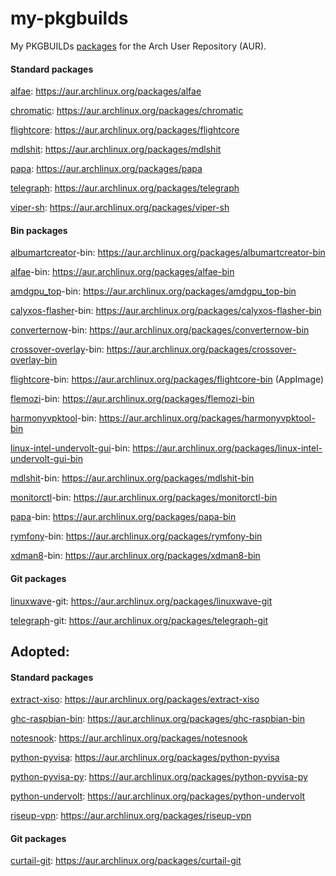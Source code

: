 # my-pkgbuilds
My PKGBUILDs [packages](https://aur.archlinux.org/packages?K=begin-theadventu&SeB=m) for the Arch User Repository (AUR).

#### Standard packages
[alfae](https://github.com/suchmememanyskill/Alfae): https://aur.archlinux.org/packages/alfae

[chromatic](https://github.com/nate-xyz/chromatic): https://aur.archlinux.org/packages/chromatic

[flightcore](https://github.com/R2NorthstarTools/FlightCore): https://aur.archlinux.org/packages/flightcore

[mdlshit](https://github.com/headassbtw/mdlshit): https://aur.archlinux.org/packages/mdlshit

[papa](https://github.com/AnActualEmerald/papa): https://aur.archlinux.org/packages/papa

[telegraph](https://github.com/fkinoshita/Telegraph): https://aur.archlinux.org/packages/telegraph

[viper-sh](https://github.com/0neGal/viper-sh): https://aur.archlinux.org/packages/viper-sh

#### Bin packages
[albumartcreator](https://github.com/0neGal/albumArtCreator)-bin: https://aur.archlinux.org/packages/albumartcreator-bin

[alfae](https://github.com/suchmememanyskill/Alfae)-bin: https://aur.archlinux.org/packages/alfae-bin

[amdgpu_top](https://github.com/Umio-Yasuno/amdgpu_top)-bin: https://aur.archlinux.org/packages/amdgpu_top-bin

[calyxos-flasher](https://gitlab.com/CalyxOS/device-flasher)-bin: https://aur.archlinux.org/packages/calyxos-flasher-bin

[converternow](https://github.com/ferraridamiano/ConverterNOW)-bin: https://aur.archlinux.org/packages/converternow-bin

[crossover-overlay](https://github.com/lacymorrow/crossover)-bin: https://aur.archlinux.org/packages/crossover-overlay-bin

[flightcore](https://github.com/R2NorthstarTools/FlightCore)-bin: https://aur.archlinux.org/packages/flightcore-bin (AppImage)

[flemozi](https://github.com/KRTirtho/flemozi)-bin: https://aur.archlinux.org/packages/flemozi-bin

[harmonyvpktool](https://github.com/harmonytf/HarmonyVPKTool)-bin: https://aur.archlinux.org/packages/harmonyvpktool-bin

[linux-intel-undervolt-gui](https://github.com/lukechadwick/linux-intel-undervolt-gui)-bin: https://aur.archlinux.org/packages/linux-intel-undervolt-gui-bin

[mdlshit](https://github.com/headassbtw/mdlshit)-bin: https://aur.archlinux.org/packages/mdlshit-bin

[monitorctl](https://github.com/5iddy/monitorctl)-bin: https://aur.archlinux.org/packages/monitorctl-bin

[papa](https://github.com/AnActualEmerald/papa)-bin: https://aur.archlinux.org/packages/papa-bin

[rymfony](https://github.com/Orbitale/Rymfony)-bin: https://aur.archlinux.org/packages/rymfony-bin

[xdman8](https://github.com/subhra74/xdm-experimental-binaries)-bin: https://aur.archlinux.org/packages/xdman8-bin

#### Git packages

[linuxwave](https://github.com/orhun/linuxwave)-git: https://aur.archlinux.org/packages/linuxwave-git

[telegraph](https://github.com/fkinoshita/Telegraph)-git: https://aur.archlinux.org/packages/telegraph-git

## Adopted:

#### Standard packages

[extract-xiso](https://github.com/XboxDev/extract-xiso): https://aur.archlinux.org/packages/extract-xiso

[ghc-raspbian-bin](https://archive.raspbian.org/raspbian/pool/main/g/ghc): https://aur.archlinux.org/packages/ghc-raspbian-bin

[notesnook](https://github.com/streetwriters/notesnook): https://aur.archlinux.org/packages/notesnook

[python-pyvisa](https://github.com/pyvisa/pyvisa): https://aur.archlinux.org/packages/python-pyvisa

[python-pyvisa-py](https://github.com/pyvisa/pyvisa-py): https://aur.archlinux.org/packages/python-pyvisa-py

[python-undervolt](https://github.com/georgewhewell/undervolt): https://aur.archlinux.org/packages/python-undervolt

[riseup-vpn](https://github.com/leapcode/bitmask-vpn): https://aur.archlinux.org/packages/riseup-vpn

#### Git packages
[curtail-git](https://github.com/Huluti/Curtail): https://aur.archlinux.org/packages/curtail-git
